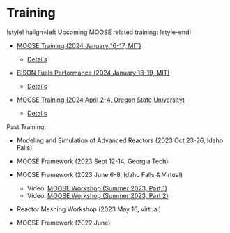 # Training

!style! halign=left
Upcoming MOOSE related training:
!style-end!

- [MOOSE Training (2024 January 16-17, MIT)](https://ncrcaims.inl.gov/Identity/Account/TrainingRegistration)

  - [Details](more_detail/MOOSE_2024_01_16-17_MIT.md)

- [BISON Fuels Performance (2024 January 18-19, MIT)](https://ncrcaims.inl.gov/Identity/Account/TrainingRegistration)

  - [Details](more_detail/BISON_2024_01_18-19_MIT.md)

- [MOOSE Training (2024 April 2-4, Oregon State University)](https://ncrcaims.inl.gov/Identity/Account/TrainingRegistration)

  - [Details](more_detail/2024_04_02-04_OSU.md)

Past Training:

- Modeling and Simulation of Advanced Reactors (2023 Oct 23-26, Idaho Falls)

- MOOSE Framework (2023 Sept 12-14, Georgia Tech)

- MOOSE Framework (2023 June 6-8, Idaho Falls & Virtual)

  - Video: [MOOSE Workshop (Summer 2023, Part 1)](https://www.youtube.com/watch?v=QPuK6OdF2hM)
  - Video: [MOOSE Workshop (Summer 2023, Part 2)](https://www.youtube.com/watch?v=JwbtDXRYPYo)

- Reactor Meshing Workshop (2023 May 16, virtual)
- MOOSE Framework (2022 June)
